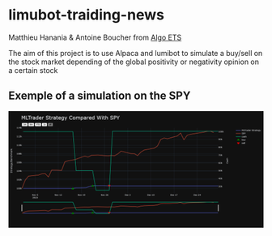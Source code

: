 # limubot-traiding-news

Matthieu Hanania & Antoine Boucher from [Algo ETS](https://github.com/AlgoETS)


The aim of this project is to use Alpaca and lumibot to simulate a buy/sell on the stock market depending of the global positivity or negativity opinion on a certain stock

## Exemple of a simulation on the SPY
![simulation results](reslults.png)

